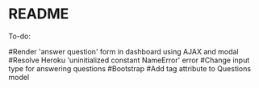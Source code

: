 # README

To-do:

#Render 'answer question' form in dashboard using AJAX and modal
#Resolve Heroku 'uninitialized constant NameError' error
#Change input type for answering questions
#Bootstrap
#Add tag attribute to Questions model

